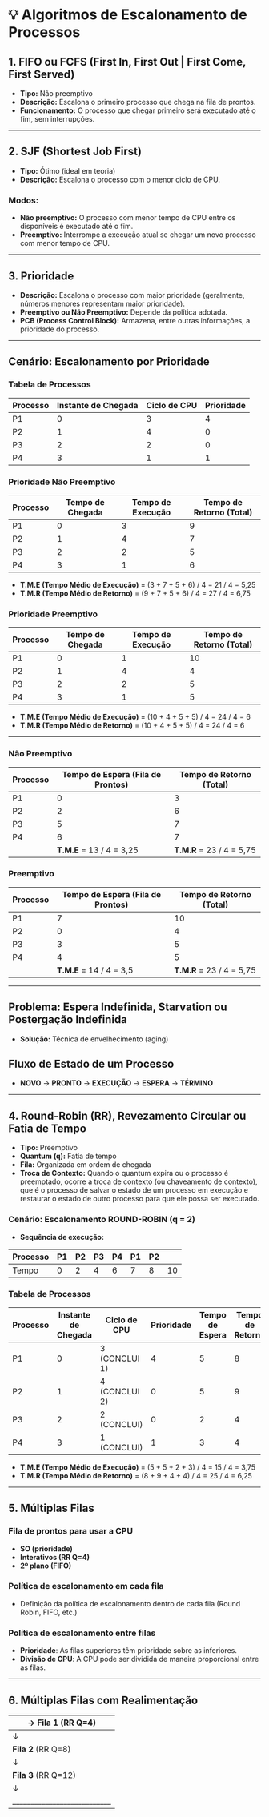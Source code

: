 # 💡 Algoritmos de Escalonamento de Processos

## 1. FIFO ou FCFS (First In, First Out | First Come, First Served)

- **Tipo:** Não preemptivo  
- **Descrição:** Escalona o primeiro processo que chega na fila de prontos.  
- **Funcionamento:** O processo que chegar primeiro será executado até o fim, sem interrupções.

---

## 2. SJF (Shortest Job First)

- **Tipo:** Ótimo (ideal em teoria)  
- **Descrição:** Escalona o processo com o menor ciclo de CPU.

### Modos:
- **Não preemptivo:** O processo com menor tempo de CPU entre os disponíveis é executado até o fim.
- **Preemptivo:** Interrompe a execução atual se chegar um novo processo com menor tempo de CPU.

---

## 3. Prioridade

- **Descrição:** Escalona o processo com maior prioridade (geralmente, números menores representam maior prioridade).
- **Preemptivo ou Não Preemptivo:** Depende da política adotada.
- **PCB (Process Control Block):** Armazena, entre outras informações, a prioridade do processo.

---

## Cenário: Escalonamento por Prioridade

### Tabela de Processos

| Processo | Instante de Chegada | Ciclo de CPU | Prioridade |
|----------|---------------------|--------------|------------|
| P1       | 0                   | 3            | 4          |
| P2       | 1                   | 4            | 0          |
| P3       | 2                   | 2            | 0          |
| P4       | 3                   | 1            | 1          |

### Prioridade Não Preemptivo

| Processo | Tempo de Chegada | Tempo de Execução | Tempo de Retorno (Total) |
|----------|------------------|-------------------|--------------------------|
| P1       | 0                | 3                 | 9                        |
| P2       | 1                | 4                 | 7                        |
| P3       | 2                | 2                 | 5                        |
| P4       | 3                | 1                 | 6                        |

- **T.M.E (Tempo Médio de Execução)** = (3 + 7 + 5 + 6) / 4 = 21 / 4 = 5,25
- **T.M.R (Tempo Médio de Retorno)** = (9 + 7 + 5 + 6) / 4 = 27 / 4 = 6,75

### Prioridade Preemptivo

| Processo | Tempo de Chegada | Tempo de Execução | Tempo de Retorno (Total) |
|----------|------------------|-------------------|--------------------------|
| P1       | 0                | 1                 | 10                       |
| P2       | 1                | 4                 | 4                        |
| P3       | 2                | 2                 | 5                        |
| P4       | 3                | 1                 | 5                        |

- **T.M.E (Tempo Médio de Execução)** = (10 + 4 + 5 + 5) / 4 = 24 / 4 = 6
- **T.M.R (Tempo Médio de Retorno)** = (10 + 4 + 5 + 5) / 4 = 24 / 4 = 6

---

### Não Preemptivo

| Processo | Tempo de Espera (Fila de Prontos) | Tempo de Retorno (Total) |
|----------|-----------------------------------|--------------------------|
| P1       | 0                                 | 3                        |
| P2       | 2                                 | 6                        |
| P3       | 5                                 | 7                        |
| P4       | 6                                 | 7                        |
|          | **T.M.E** = 13 / 4 = 3,25          | **T.M.R** = 23 / 4 = 5,75|

### Preemptivo

| Processo | Tempo de Espera (Fila de Prontos) | Tempo de Retorno (Total) |
|----------|-----------------------------------|--------------------------|
| P1       | 7                                 | 10                       |
| P2       | 0                                 | 4                        |
| P3       | 3                                 | 5                        |
| P4       | 4                                 | 5                        |
|          | **T.M.E** = 14 / 4 = 3,5           | **T.M.R** = 23 / 4 = 5,75|

---

## Problema: Espera Indefinida, Starvation ou Postergação Indefinida

- **Solução:** Técnica de envelhecimento (aging)

## Fluxo de Estado de um Processo

- **NOVO** → **PRONTO** → **EXECUÇÃO** → **ESPERA** → **TÉRMINO**

---

## 4. Round-Robin (RR), Revezamento Circular ou Fatia de Tempo

- **Tipo:** Preemptivo
- **Quantum (q):** Fatia de tempo
- **Fila:** Organizada em ordem de chegada
- **Troca de Contexto:** Quando o quantum expira ou o processo é preemptado, ocorre a troca de contexto (ou chaveamento de contexto), que é o processo de salvar o estado de um processo em execução e restaurar o estado de outro processo para que ele possa ser executado.

### Cenário: Escalonamento ROUND-ROBIN (q = 2)

- **Sequência de execução:**

| Processo | P1 | P2 | P3 | P4 | P1 | P2 |    |
|----------|----|----|----|----|----|----|----|
| Tempo    | 0  | 2  | 4  | 6  | 7  | 8  | 10 |

### Tabela de Processos

| Processo | Instante de Chegada | Ciclo de CPU | Prioridade | Tempo de Espera | Tempo de Retorno |
|----------|---------------------|--------------|------------|-----------------|------------------|
| P1       | 0                   | 3 (CONCLUI 1) | 4          | 5               | 8                |
| P2       | 1                   | 4 (CONCLUI 2) | 0          | 5               | 9                |
| P3       | 2                   | 2 (CONCLUI)   | 0          | 2               | 4                |
| P4       | 3                   | 1 (CONCLUI)   | 1          | 3               | 4                |

- **T.M.E (Tempo Médio de Execução)** = (5 + 5 + 2 + 3) / 4 = 15 / 4 = 3,75
- **T.M.R (Tempo Médio de Retorno)** = (8 + 9 + 4 + 4) / 4 = 25 / 4 = 6,25

---

## 5. Múltiplas Filas

### Fila de prontos para usar a CPU
- **SO (prioridade)**  
- **Interativos (RR Q=4)**  
- **2º plano (FIFO)**  

### Política de escalonamento em cada fila
- Definição da política de escalonamento dentro de cada fila (Round Robin, FIFO, etc.)

### Política de escalonamento entre filas
- **Prioridade**: As filas superiores têm prioridade sobre as inferiores.
- **Divisão de CPU**: A CPU pode ser dividida de maneira proporcional entre as filas.

---

## 6. Múltiplas Filas com Realimentação

| → **Fila 1** (RR Q=4)     |
|---------------------------|
|           ↓               |
|   **Fila 2** (RR Q=8)     |
|           ↓               |
|   **Fila 3** (RR Q=12)    |
|           ↓               |
|___________________________|



